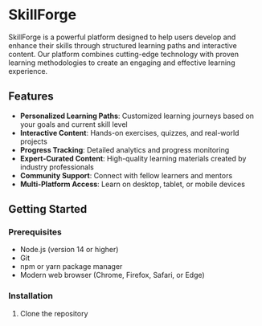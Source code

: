 # SkillForge

SkillForge is a powerful platform designed to help users develop and enhance their skills through structured learning paths and interactive content. Our platform combines cutting-edge technology with proven learning methodologies to create an engaging and effective learning experience.

## Features

- **Personalized Learning Paths**: Customized learning journeys based on your goals and current skill level
- **Interactive Content**: Hands-on exercises, quizzes, and real-world projects
- **Progress Tracking**: Detailed analytics and progress monitoring
- **Expert-Curated Content**: High-quality learning materials created by industry professionals
- **Community Support**: Connect with fellow learners and mentors
- **Multi-Platform Access**: Learn on desktop, tablet, or mobile devices

## Getting Started

### Prerequisites

- Node.js (version 14 or higher)
- Git
- npm or yarn package manager
- Modern web browser (Chrome, Firefox, Safari, or Edge)

### Installation

1. Clone the repository
